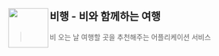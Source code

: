## <img align="left" src="https://user-images.githubusercontent.com/51712973/205058042-9a57f621-f963-49ae-bd32-cb77bf21822b.png" width="80px" /> 비행 - 비와 함께하는 여행
> 비 오는 날 여행할 곳을 추천해주는 어플리케이션 서비스

